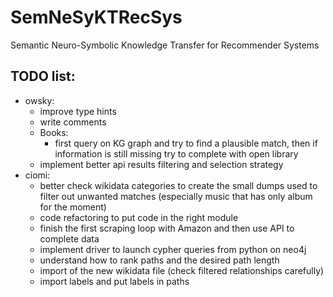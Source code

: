# SemNeSyKTRecSys
Semantic Neuro-Symbolic Knowledge Transfer for Recommender Systems

## TODO list:
- owsky:
  - improve type hints
  - write comments
  - Books:
    - first query on KG graph and try to find a plausible match, then if information is still missing try to complete with open library
  - implement better api results filtering and selection strategy
- ciomi:
  - better check wikidata categories to create the small dumps used to filter out unwanted matches (especially music that has only album for the moment)
  - code refactoring to put code in the right module
  - finish the first scraping loop with Amazon and then use API to complete data
  - implement driver to launch cypher queries from python on neo4j
  - understand how to rank paths and the desired path length
  - import of the new wikidata file (check filtered relationships carefully)
  - import labels and put labels in paths